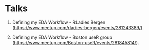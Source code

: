# Talks

1. Defining my EDA Workflow - RLadies Bergen 
(https://www.meetup.com/rladies-bergen/events/281243389/). 

1. Defining my EDA Workflow - Boston useR group 
(https://www.meetup.com/Boston-useR/events/281845814/). 
